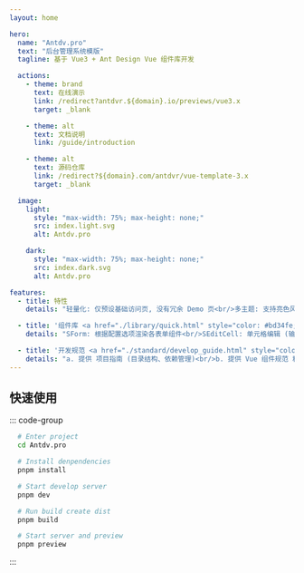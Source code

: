 ```yaml
---
layout: home

hero:
  name: "Antdv.pro"
  text: "后台管理系统模版"
  tagline: 基于 Vue3 + Ant Design Vue 组件库开发

  actions:
    - theme: brand
      text: 在线演示
      link: /redirect?antdvr.${domain}.io/previews/vue3.x
      target: _blank

    - theme: alt
      text: 文档说明
      link: /guide/introduction

    - theme: alt
      text: 源码仓库
      link: /redirect?${domain}.com/antdvr/vue-template-3.x
      target: _blank

  image:
    light:
      style: "max-width: 75%; max-height: none;"
      src: index.light.svg
      alt: Antdv.pro

    dark:
      style: "max-width: 75%; max-height: none;"
      src: index.dark.svg
      alt: Antdv.pro

features:
  - title: 特性
    details: "轻量化: 仅预设基础访问页, 没有冗余 Demo 页<br/>多主题: 支持亮色风格、暗色风格、暗黑风格等<br/>多布局: 侧边菜单、顶部菜单、混合菜单等导航<br>标签栏: 支持面包屑，支持多页签及其数据缓存<br/>现数据 - 由 `msw` + 预设的 mock data 提供<br/>"

  - title: '组件库 <a href="./library/quick.html" style="color: #bd34fe;">更多</a>'
    details: "SForm: 根据配置选项渲染各表单组件<br/>SEditCell: 单元格编辑 (输入框、下拉框等)<br/>STable: 多功能表格组件 (并非 ATable 的封装)<br/>STree: 对 ATree 封装, 扩展 link 模式和新 API <br/>SIcon: 根据 type 渲染 Icon, 也支持 iconfont<br/>"

  - title: '开发规范 <a href="./standard/develop_guide.html" style="color: #bd34fe;">详情</a>'
    details: "a. 提供 项目指南 (目录结构、依赖管理)<br/>b. 提供 Vue 组件规范 和 Vue 组件范式<br/>c. 提供 Git 分支规范、Git Commit 规范<br/>d. 提供 Git Commit 校验工具和辅助工具<br/>e. 提供 VSCode 推荐使用的插件和配置项<br/>"
---
```


## 快速使用

::: code-group

<!--@include: ./repository.md-->

```bash [安装依赖]
  # Enter project
  cd Antdv.pro

  # Install denpendencies
  pnpm install

```

```bash [本地启动]
  # Start develop server
  pnpm dev

```

```bash [本地构建]
  # Run build create dist
  pnpm build

  # Start server and preview
  pnpm preview

```

:::
